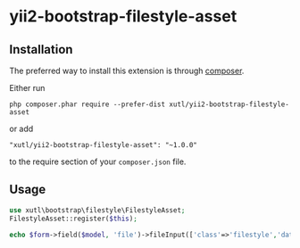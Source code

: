 # yii2-bootstrap-filestyle-asset

Installation
------------

The preferred way to install this extension is through [composer](http://getcomposer.org/download/).

Either run

```
php composer.phar require --prefer-dist xutl/yii2-bootstrap-filestyle-asset
```

or add

```
"xutl/yii2-bootstrap-filestyle-asset": "~1.0.0"
```

to the require section of your `composer.json` file.

Usage
-----

```php
use xutl\bootstrap\filestyle\FilestyleAsset;
FilestyleAsset::register($this);

echo $form->field($model, 'file')->fileInput(['class'=>'filestyle','data'=>['buttonText'=>Yii::t('app','Choose file')]]);
```